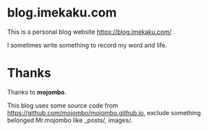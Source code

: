 # blog.imekaku.com
This is a personal blog website https://blog.imekaku.com/ . 

I sometimes write something to record my word and life.

# Thanks
Thanks to **mojombo**. 

This blog uses some source code from https://github.com/mojombo/mojombo.github.io, exclude something belonged Mr.mojombo like _posts/, images/.
